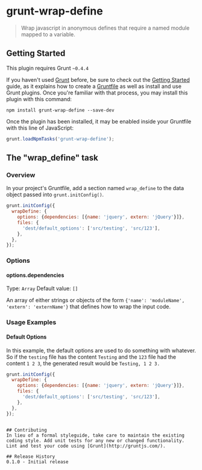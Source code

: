 # grunt-wrap-define

> Wrap javascript in anonymous defines that require a named module mapped to a variable.

## Getting Started
This plugin requires Grunt `~0.4.4`

If you haven't used [Grunt](http://gruntjs.com/) before, be sure to check out the [Getting Started](http://gruntjs.com/getting-started) guide, as it explains how to create a [Gruntfile](http://gruntjs.com/sample-gruntfile) as well as install and use Grunt plugins. Once you're familiar with that process, you may install this plugin with this command:

```shell
npm install grunt-wrap-define --save-dev
```

Once the plugin has been installed, it may be enabled inside your Gruntfile with this line of JavaScript:

```js
grunt.loadNpmTasks('grunt-wrap-define');
```

## The "wrap_define" task

### Overview
In your project's Gruntfile, add a section named `wrap_define` to the data object passed into `grunt.initConfig()`.

```js
grunt.initConfig({
  wrapDefine: {
    options: {dependencies: [{name: 'jquery', extern: 'jQuery'}]},
    files: {
      'dest/default_options': ['src/testing', 'src/123'],
    },
  },
});
```

### Options

#### options.dependencies
Type: `Array`
Default value: `[]`

An array of either strings or objects of the form `{'name': 'moduleName', 'extern': 'externName'}` that defines how to wrap the input code.

### Usage Examples

#### Default Options
In this example, the default options are used to do something with whatever. So if the `testing` file has the content `Testing` and the `123` file had the content `1 2 3`, the generated result would be `Testing, 1 2 3.`

```js
grunt.initConfig({
  wrapDefine: {
    options: {dependencies: [{name: 'jquery', extern: 'jQuery'}]},
    files: {
      'dest/default_options': ['src/testing', 'src/123'],
    },
  },
});
```

```

## Contributing
In lieu of a formal styleguide, take care to maintain the existing coding style. Add unit tests for any new or changed functionality. Lint and test your code using [Grunt](http://gruntjs.com/).

## Release History
0.1.0 - Initial release
